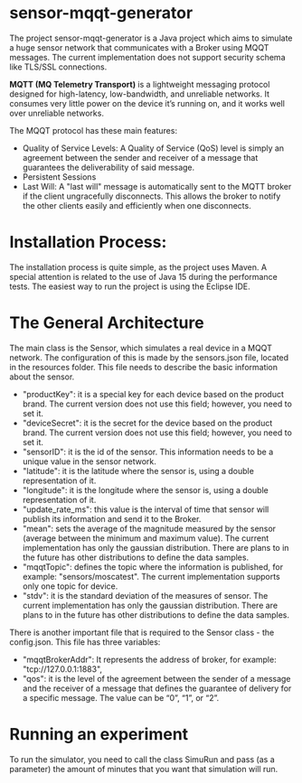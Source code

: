# sensor-mqqt-generator

The project sensor-mqqt-generator is a Java project which aims to simulate a huge sensor network that communicates with a Broker using MQQT messages. The current implementation does not support security schema like TLS/SSL connections. 

<b>MQTT (MQ Telemetry Transport)</b> is a lightweight messaging protocol designed for high-latency, low-bandwidth, and unreliable networks. It consumes very little power on the device it’s running on, and it works well over unreliable networks.

The MQQT protocol has these main features:
-	Quality of Service Levels: A Quality of Service (QoS) level is simply an agreement between the sender and receiver of a message that guarantees the deliverability of said message.
-	Persistent Sessions
-	Last Will: A "last will" message is automatically sent to the MQTT broker if the client ungracefully disconnects. This allows the broker to notify the other clients easily and efficiently when one disconnects.

# Installation Process:

The installation process is quite simple, as the project uses Maven. A special attention is related to the use of Java 15 during the performance tests. The easiest way to run the project is using the Eclipse IDE.

# The General Architecture

The main class is the Sensor, which simulates a real device in a MQQT network. The configuration of this is made by the sensors.json file, located in the resources folder. This file needs to describe the basic information about the sensor. 
-	"productKey": it is a special key for each device based on the product brand. The current version does not use this field; however, you need to set it.
-	"deviceSecret": it is the secret for the device based on the product brand. The current version does not use this field; however, you need to set it.
-	"sensorID": it is the id of the sensor. This information needs to be a unique value in the sensor network.
-	"latitude": it is the latitude where the sensor is, using a double representation of it.
-	"longitude": it is the longitude where the sensor is, using a double representation of it.
-	"update_rate_ms": this value is the interval of time that sensor will publish its information and send it to the Broker.
-	"mean": sets the average of the magnitude measured by the sensor (average between the minimum and maximum value). The current implementation has only the gaussian distribution. There are plans to in the future has other distributions to define the data samples.
-	"mqqtTopic": defines the topic where the information is published, for example: "sensors/moscatest". The current implementation supports only one topic for device.
-	"stdv": it is the standard deviation of the measures of sensor. The current implementation has only the gaussian distribution. There are plans to in the future has other distributions to define the data samples.


There is another important file that is required to the Sensor class - the config.json. This file has three variables:
-	"mqqtBrokerAddr": It represents the address of broker, for example: "tcp://127.0.0.1:1883",
-	"qos": it is the level of the agreement between the sender of a message and the receiver of a message that defines the guarantee of delivery for a specific message.  The value can be “0”, “1”, or “2”.

# Running an experiment
To run the simulator, you need to call the class SimuRun and pass (as a parameter) the amount of minutes that you want that simulation will run.
